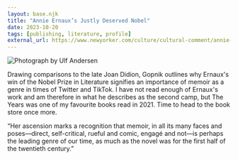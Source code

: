 ```yaml
---
layout: base.njk
title: "Annie Ernaux’s Justly Deserved Nobel"
date: 2023-10-20
tags: [publishing, literature, profile]
external_url: https://www.newyorker.com/culture/cultural-comment/annie-ernauxs-justly-deserved-nobel?bxid=5d7fe4bf24c17c026ec5b353&cndid=58984045&hasha=d46e79c9642b29051ab149b892513f37&hashb=7dad86959a437ca0d289e9c750783965ba57f5b4&hashc=2d983f789b74505b0b80b504176c565827f6b4551581b188d6e16c1944e9eeef&esrc=subscribe-page&mbid=mbid%3DCRMNYR012019&ref=daniel.pizza
---
```


![Photograph by Ulf Andersen](/assets/links/annie-ernaux.avif "Photograph by Ulf Andersen")

Drawing comparisons to the late Joan Didion, Gopnik outlines why Ernaux's win of the Nobel Prize in Literature signifies an importance of memoir as a genre in times of Twitter and TikTok. I have not read enough of Ernaux's work and am therefore in what he describes as the second camp, but The Years was one of my favourite books read in 2021. Time to head to the book store once more.

“Her ascension marks a recognition that memoir, in all its many faces and poses—direct, self-critical, rueful and comic, engagé and not—is perhaps the leading genre of our time, as much as the novel was for the first half of the twentieth century.”